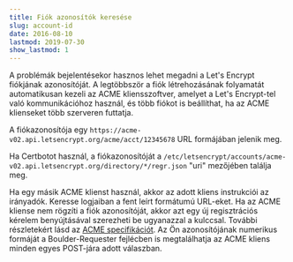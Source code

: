 ```yaml
---
title: Fiók azonosítók keresése
slug: account-id
date: 2016-08-10
lastmod: 2019-07-30
show_lastmod: 1
---
```



A problémák bejelentésekor hasznos lehet megadni a Let's Encrypt fiókjának azonosítóját. A legtöbbször a fiók létrehozásának folyamatát automatikusan kezeli az ACME kliensszoftver, amelyet a Let's Encrypt-tel való kommunikációhoz használ, és több fiókot is beállíthat, ha az ACME klienseket több szerveren futtatja.

A fiókazonosítója egy `https://acme-v02.api.letsencrypt.org/acme/acct/12345678` URL formájában jelenik meg.

Ha Certbotot használ, a fiókazonosítóját a `/etc/letsencrypt/accounts/acme-v02.api.letsencrypt.org/directory/*/regr.json` "uri" mezőjében találja meg.

Ha egy másik ACME klienst használ, akkor az adott kliens instrukciói az irányadók. Keresse logjaiban a fent leírt formátumú URL-eket. Ha az ACME kliense nem rögzíti a fiók azonosítóját, akkor azt egy új regisztrációs kérelem benyújtásával szerezheti be ugyanazzal a kulccsal. További részletekért lásd az [ACME specifikációt](https://tools.ietf.org/html/rfc8555#section-7.3). Az Ön azonosítójának numerikus formáját a Boulder-Requester fejlécben is megtalálhatja az ACME kliens minden egyes POST-jára adott válaszban.
